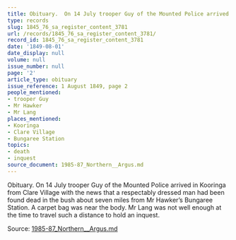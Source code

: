 ```yaml
---
title: Obituary.  On 14 July trooper Guy of the Mounted Police arrived in Kooringa
type: records
slug: 1845_76_sa_register_content_3781
url: /records/1845_76_sa_register_content_3781/
record_id: 1845_76_sa_register_content_3781
date: '1849-08-01'
date_display: null
volume: null
issue_number: null
page: '2'
article_type: obituary
issue_reference: 1 August 1849, page 2
people_mentioned:
- trooper Guy
- Mr Hawker
- Mr Lang
places_mentioned:
- Kooringa
- Clare Village
- Bungaree Station
topics:
- death
- inquest
source_document: 1985-87_Northern__Argus.md
---
```


Obituary.  On 14 July trooper Guy of the Mounted Police arrived in Kooringa from Clare Village with the news that a respectably dressed man had been found dead in the bush about seven miles from Mr Hawker’s Bungaree Station.  A carpet bag was near the body.  Mr Lang was not well enough at the time to travel such a distance to hold an inquest.

Source: [1985-87_Northern__Argus.md](/downloads/markdown/1985-87_Northern__Argus.md)
